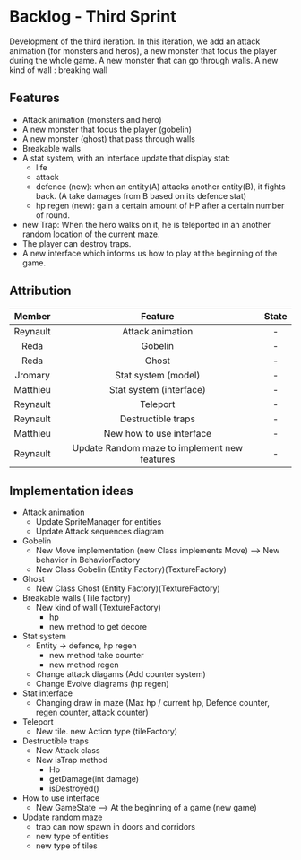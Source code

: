 # Backlog - Third Sprint

Development of the third iteration. In this iteration, we add an attack animation (for monsters and heros), a new monster
that focus the player during the whole game. A new monster that can go through walls. A new kind of wall : breaking wall

## Features

- Attack animation (monsters and hero)
- A new monster that focus the player (gobelin)
- A new monster (ghost) that pass through walls
- Breakable walls
- A stat system, with an interface update that display stat:
    - life
    - attack
    - defence (new): when an entity(A) attacks another entity(B), it fights back.
    (A take damages from B based on its defence stat)
    - hp regen (new): gain a certain amount of HP after a certain number of round.
- new Trap: When the hero walks on it, he is teleported in an another random location of the current maze.
- The player can destroy traps.
- A new interface which informs us how to play at the beginning of the game.

## Attribution

|     Member     |             Feature                          | State |
|:--------------:|:--------------------------------------------:|:-----:|
|   Reynault     | Attack animation                             |   -   |
|   Reda         | Gobelin                                      |   -   |
|   Reda         | Ghost                                        |   -   |
|   Jromary      | Stat system (model)                          |   -   |
|   Matthieu     | Stat system (interface)                      |   -   |
|   Reynault     | Teleport                                     |   -   |
|   Reynault     | Destructible traps                           |   -   |
|   Matthieu     | New how to use interface                     |   -   |
|   Reynault     | Update Random maze to implement new features |   -   |

## Implementation ideas

- Attack animation
    - Update SpriteManager for entities
    - Update Attack sequences diagram
- Gobelin
    - New Move implementation (new Class implements Move) --> New behavior in BehaviorFactory
    - New Class Gobelin (Entity Factory)(TextureFactory)
- Ghost
    - New Class Ghost (Entity Factory)(TextureFactory)
- Breakable walls (Tile factory)
    - New kind of wall (TextureFactory)
        - hp
        - new method to get decore
- Stat system
    - Entity -> defence, hp regen
        - new method take counter
        - new method regen
    - Change attack diagams (Add counter system)
    - Change Evolve diagrams (hp regen)
- Stat interface
    - Changing draw in maze (Max hp / current hp, Defence counter, regen counter, attack counter)
- Teleport
    - New tile. new Action type (tileFactory)
- Destructible traps
    - New Attack class
    - New isTrap method
        - Hp
        - getDamage(int damage)
        - isDestroyed()
- How to use interface
    - New GameState --> At the beginning of a game (new game) <press any key to continue>
- Update random maze
    - trap can now spawn in doors and corridors
    - new type of entities
    - new type of tiles